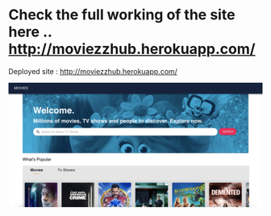 Check the full working of the site here .. http://moviezzhub.herokuapp.com/
=======
Deployed site : http://moviezzhub.herokuapp.com/


![Moviez hub](Moviez_hub.png)